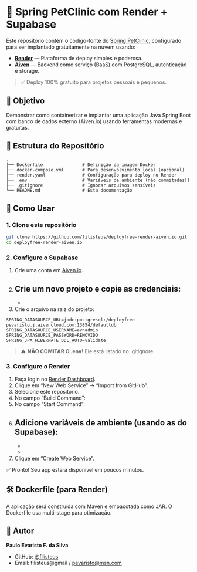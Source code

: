 # 🐶 Spring PetClinic com Render + Supabase

Este repositório contém o código-fonte do [Spring PetClinic](https://github.com/spring-projects/spring-petclinic), configurado para ser implantado gratuitamente na nuvem usando:

- **[Render](https://render.com/)** — Plataforma de deploy simples e poderosa.
- **[Aiven](https://aiven.io/)** — Backend como serviço (BaaS) com PostgreSQL, autenticação e storage.

> ✅ Deploy 100% gratuito para projetos pessoais e pequenos.
## 🎯 Objetivo

Demonstrar como containerizar e implantar uma aplicação Java Spring Boot com banco de dados externo (Aiven.io) usando ferramentas modernas e gratuitas.

## 📁 Estrutura do Repositório

```
.
├── Dockerfile               # Definição da imagem Docker
├── docker-compose.yml       # Para desenvolvimento local (opcional)
├── render.yaml              # Configuração para deploy no Render
├── .env                     # Variáveis de ambiente (não commitadas!)
├── .gitignore               # Ignorar arquivos sensíveis
└── README.md                # Esta documentação
```

## 🚀 Como Usar

### 1. Clone este repositório

```bash
git clone https://github.com/filisteus/deployfree-render-aiven.io.git
cd deployfree-render-aiven.io
```

### 2. Configure o Supabase

1. Crie uma conta em [Aiven.io](https://console.aiven.io/).
2. Crie um novo projeto e copie as credenciais:
   - 
   - 
3. Crie o arquivo  na raiz do projeto:

```.env
SPRING_DATASOURCE_URL=jbdc:postgresql:/deployfree-pevaristo.j.aivencloud.com:13854/defaultdb
SPRING_DATASOURCE_USERNAME=avnadmin
SPRING_DATASOURCE_PASSWORD=REMOVIDO
SPRING_JPA_HIBERNATE_DDL_AUTO=validate
```

> ⚠️ **NÃO COMITAR O .env!** Ele está listado no .gitignore.

### 3. Configure o Render

1. Faça login no [Render Dashboard](https://dashboard.render.com/).
2. Clique em “New Web Service” → “Import from GitHub”.
3. Selecione este repositório.
4. No campo “Build Command”: 
5. No campo “Start Command”: 
6. Adicione variáveis de ambiente (usando as do Supabase):
   - 
   - 
   - 
7. Clique em “Create Web Service”.

✅ Pronto! Seu app estará disponível em poucos minutos.
## 🛠️ Dockerfile (para Render)

A aplicação será construída com Maven e empacotada como JAR. O Dockerfile usa multi-stage para otimização.

## 📌 Autor

**Paulo Evaristo F. da Silva**
- GitHub: [@filisteus](https://github.com/filisteus)
- Email: filisteus@gmail / pevaristo@msn.com

